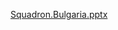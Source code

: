 
[Squadron.Bulgaria.pptx](https://github.com/TheSovietBear/Squadron/files/13682736/Squadron.Bulgaria.pptx)
